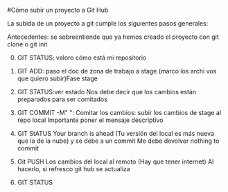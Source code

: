 #Cómo subir un proyecto a Git Hub

La subida de un proyecto a git cumple los siguientes pasos generales: 

Antecedentes: se sobreentiende que ya hemos creado el proyecto con
git clone o git init


0. GIT STATUS: valoro cómo está mi repositorio

1. GIT ADD: paso el doc de zona de trabajo a stage (marco los archi
vos que quiero subir)Fase stage

2. GIT STATUS:ver estado 
Nos debe decir que los cambios están preparados para ser comitados

3. GIT COMMIT -M" ": Comitar los cambios: subir los cambios de stage al repo local 
Importante poner el mensaje descriptivo

4. GIT StATUS
Your branch is ahead (Tu versión del local es más
nueva que la de la nube) y se debe a un commit
Me debe devolver nothing to commit 

5. Git PUSH
Los cambios del local al remoto (Hay que tener internet) 
Al hacerlo, si refresco git hub se actualiza 

6. GIT STATUS

